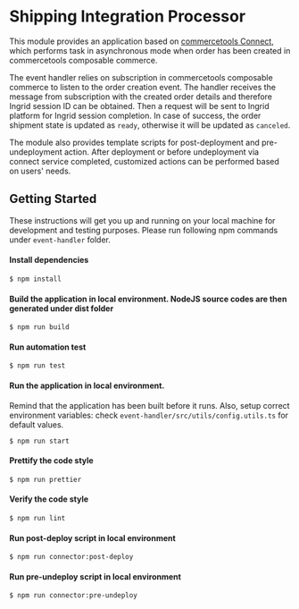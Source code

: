 # Shipping Integration Processor
This module provides an application based on [commercetools Connect](https://docs.commercetools.com/connect), which performs task in asynchronous mode when order has been created in commercetools composable commerce.

The event handler relies on subscription in commercetools composable commerce to listen to the order creation event. The handler receives the message from subscription with the created order details and therefore Ingrid session ID can be obtained. Then a request will be sent to Ingrid platform for Ingrid session completion. In case of success, the order shipment state is updated as `ready`, otherwise it will be updated as `canceled`. 

The module also provides template scripts for post-deployment and pre-undeployment action. After deployment or before undeployment via connect service completed, customized actions can be performed based on users' needs.

## Getting Started

These instructions will get you up and running on your local machine for development and testing purposes.
Please run following npm commands under `event-handler` folder.

#### Install dependencies
```
$ npm install
```
#### Build the application in local environment. NodeJS source codes are then generated under dist folder
```
$ npm run build
```
#### Run automation test
```
$ npm run test
```
#### Run the application in local environment. 
Remind that the application has been built before it runs. Also, setup correct environment variables: check `event-handler/src/utils/config.utils.ts` for default values.
```
$ npm run start
```

#### Prettify the code style
```
$ npm run prettier
```
#### Verify the code style
```
$ npm run lint
```
#### Run post-deploy script in local environment
```
$ npm run connector:post-deploy
```
#### Run pre-undeploy script in local environment
```
$ npm run connector:pre-undeploy
```